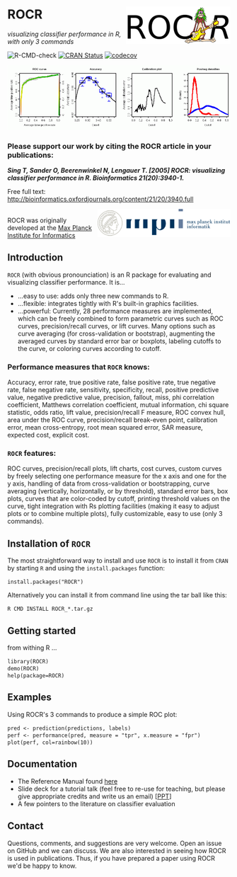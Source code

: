 # ROCR <img src="https://raw.githubusercontent.com/ipa-tys/ROCR/rocr-images/ROCR_small.png" align="right">

*visualizing classifier performance in R, with only 3 commands*

<!-- badges: start -->
![R-CMD-check](https://github.com/ipa-tys/ROCR/workflows/R-CMD-check/badge.svg)
[![CRAN Status](https://www.r-pkg.org/badges/version/ROCR)](https://CRAN.r-project.org/package=ROCR)
[![codecov](https://codecov.io/gh/ipa-tys/ROCR/branch/master/graph/badge.svg)](https://codecov.io/gh/ipa-tys/ROCR)
<!-- badges: end -->

![](https://raw.githubusercontent.com/ipa-tys/ROCR/rocr-images/ourplot_website.gif)

### Please support our work by citing the ROCR article in your publications:

***Sing T, Sander O, Beerenwinkel N, Lengauer T. [2005]
ROCR: visualizing classifier performance in R.
Bioinformatics 21(20):3940-1.***

Free full text:
http://bioinformatics.oxfordjournals.org/content/21/20/3940.full

[<img src="https://raw.githubusercontent.com/ipa-tys/ROCR/rocr-images/logo_mpi_430.png" align="right" width="300">](https://www.mpi-inf.mpg.de/home/)  
ROCR was originally developed at the [Max Planck Institute for Informatics](https://www.mpi-inf.mpg.de/home/)   


## Introduction

`ROCR` (with obvious pronounciation) is an R package for evaluating and visualizing classifier performance. It is...

 - ...easy to use: adds only three new commands to R.
 - ...flexible: integrates tightly with R's built-in graphics facilities.
 - ...powerful: Currently, 28 performance measures are implemented, which can be freely combined to form parametric curves such as ROC curves, precision/recall curves, or lift curves. Many options such as curve averaging (for cross-validation or bootstrap), augmenting the averaged curves by standard error bar or boxplots, labeling cutoffs to the curve, or coloring curves according to cutoff.

### Performance measures that `ROCR` knows:

Accuracy, error rate, true positive rate, false positive rate, true negative rate, false negative rate, sensitivity, specificity, recall, positive predictive value, negative predictive value, precision, fallout, miss, phi correlation coefficient, Matthews correlation coefficient, mutual information, chi square statistic, odds ratio, lift value, precision/recall F measure, ROC convex hull, area under the ROC curve, precision/recall break-even point, calibration error, mean cross-entropy, root mean squared error, SAR measure, expected cost, explicit cost.

### `ROCR` features:

ROC curves, precision/recall plots, lift charts, cost curves, custom curves by freely selecting one performance measure for the x axis and one for the y axis, handling of data from cross-validation or bootstrapping, curve averaging (vertically, horizontally, or by threshold), standard error bars, box plots, curves that are color-coded by cutoff, printing threshold values on the curve, tight integration with Rs plotting facilities (making it easy to adjust plots or to combine multiple plots), fully customizable, easy to use (only 3 commands).

## Installation of `ROCR`

The most straightforward way to install and use `ROCR` is to install it from 
`CRAN` by starting `R` and using the `install.packages` function:

```
install.packages("ROCR")
```

Alternatively you can install it from command line using the tar ball like this:

```
R CMD INSTALL ROCR_*.tar.gz
```

## Getting started

from withing R ...

```
library(ROCR)
demo(ROCR)
help(package=ROCR)
```

## Examples

Using ROCR's 3 commands to produce a simple ROC plot:

```
pred <- prediction(predictions, labels)
perf <- performance(pred, measure = "tpr", x.measure = "fpr")
plot(perf, col=rainbow(10))
```

## Documentation

 - The Reference Manual found [here](https://CRAN.r-project.org/package=ROCR)
 - Slide deck for a tutorial talk (feel free to re-use for teaching, but please give appropriate credits and write us an email) [[PPT](https://raw.githubusercontent.com/ipa-tys/ROCR/rocr-images/ROCR_Talk_Tobias_Sing.ppt)]
 - A few pointers to the literature on classifier evaluation


## Contact
Questions, comments, and suggestions are very welcome. Open an issue on GitHub and we can discuss. We are also interested in seeing how ROCR is used in publications. Thus, if you have prepared a paper using ROCR we'd be happy to know.
